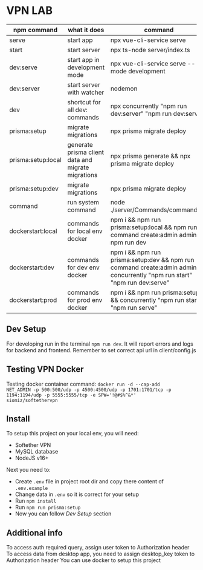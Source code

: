 VPN LAB
==

| npm command        | what it does                                       | command                                                                                                                         |
| ------------------ | -------------------------------------------------- | ------------------------------------------------------------------------------------------------------------------------------- |
| serve              | start app                                          | npx vue-cli-service serve                                                                                                       |
| start              | start server                                       | npx ts-node server/index.ts                                                                                                     |
| dev:serve          | start app in development mode                      | npx vue-cli-service serve --mode development                                                                                    |
| dev:server         | start server with watcher                          | nodemon                                                                                                                         |
| dev                | shortcut for all dev: commands                     | npx concurrently \"npm run dev:server\" \"npm run dev:serve\"                                                                   |
| prisma:setup       | migrate migrations                                 | npx prisma migrate deploy                                                                                                       |
| prisma:setup:local | generate prisma client data and migrate migrations | npx prisma generate && npx prisma migrate deploy                                                                                |
| prisma:setup:dev   | migrate migrations                                 | npx prisma migrate deploy                                                                                                       |
| command            | run system command                                 | node ./server/Commands/command.cjs                                                                                              |
| dockerstart:local  | commands for local env docker                      | npm i && npm run prisma:setup:local && npm run command create:admin admin && npm run dev                                        |
| dockerstart:dev    | commands for dev env docker                        | npm i && npm run prisma:setup:dev && npm run command create:admin admin && concurrently \"npm run start\" \"npm run dev:serve\" |
| dockerstart:prod   | commands for prod env docker                       | npm i && npm run prisma:setup && concurrently \"npm run start\" \"npm run serve\"                                               |

Dev Setup
--
For developing run in the terminal <code>npm run dev</code>. It will report errors and logs for backend and frontend. Remember to set correct api url in client/config.js


Testing VPN Docker
--
Testing docker container command: <code>docker run -d --cap-add NET_ADMIN -p 500:500/udp -p 4500:4500/udp -p 1701:1701/tcp -p 1194:1194/udp -p 5555:5555/tcp -e SPW='!@#$%^&*' siomiz/softethervpn</code>

Install
--
To setup this project on your local env, you will need:
- Softether VPN
- MySQL database
- NodeJS v16+

Next you need to:
- Create <code>.env</code> file in project root dir and copy there content of <code>.env.example</code>
- Change data in <code>.env</code> so it is correct for your setup
- Run <code>npm install</code>
- Run <code>npm run prisma:setup</code>
- Now you can follow _Dev Setup_ section

Additional info
--
To access auth required query, assign user token to Authorization header
To access data from desktop app, you need to assign desktop_key token to Authorization header
You can use docker to setup this project
